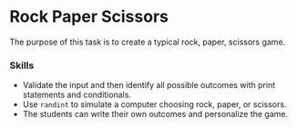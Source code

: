 # Rock Paper Scissors
The purpose of this task is to create a typical rock, paper, scissors game.

### Skills
- Validate the input and then identify all possible outcomes with print statements and conditionals.
- Use `randint` to simulate a computer choosing rock, paper, or scissors.
- The students can write their own outcomes and personalize the game.
